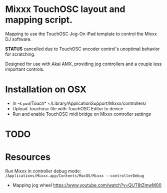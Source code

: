 # Mixxx TouchOSC layout and mapping script.

Mapping to use the TouchOSC Jog-On iPad template to control the Mixxx DJ software.

**STATUS** cancelled due to TouchOSC encoder control's unoptimal behavior for scratching.

Designed for use with Akai AMX, providing jog controllers and a couple less important controls.

# Installation on OSX

- ln -s `pwd`/Touch* ~/Library/ApplicationSupport/Mixxx/controllers/
- Upload .touchosc file with TouchOSC Editor to device
- Run and enable TouchOSC midi bridge on Mixxx controller settings

# TODO

# Resources
Run Mixxx in controller debug mode: `/Applications/Mixxx.app/Contents/MacOS/Mixxx --controllerDebug`

- Mapping jog wheel https://www.youtube.com/watch?v=QUT8tZmwM00
